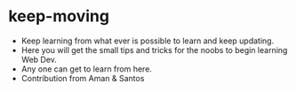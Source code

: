 # keep-moving
* Keep learning from what ever is possible to learn and keep updating.
* Here you will get the small tips and tricks for the noobs to begin learning Web Dev.
* Any one can get to learn from here.
* Contribution from Aman & Santos

